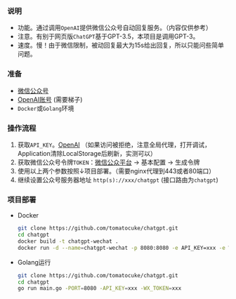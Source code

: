 ### 说明
- 功能。通过调用`OpenAI`提供微信公众号自动回复服务。（内容仅供参考）
- 注意。有别于网页版`ChatGPT`基于GPT-3.5，本项目是调用GPT-3。
- 速度。慢！由于微信限制，被动回复最大为15s给出回复，所以只能问些简单问题。

### 准备
- [微信公众号](https://mp.weixin.qq.com/)
- [OpenAI账号](https://beta.openai.com) (需要梯子)
- `Docker`或`Golang`环境

### 操作流程
1. 获取`API_KEY`。[OpenAI](https://beta.openai.com/account/api-keys) （如果访问被拒绝，注意全局代理，打开调试，Application清除LocalStorage后刷新，实测可以）
2. 获取微信公众号令牌`TOKEN`：[微信公众平台](https://mp.weixin.qq.com/) -> 基本配置 -> 生成令牌 
3. 使用以上两个参数按照↓项目部署。（需要nginx代理到443或者80端口）
4. 继续设置公众号服务器地址 `http(s)://xxx/chatgpt` (接口路由为`chatgpt`)


### 项目部署
- Docker 
  ```bash
  git clone https://github.com/tomatocuke/chatgpt.git
  cd chatgpt
  docker build -t chatgpt-wechat .
  docker run -d --name=chatgpt-wechat -p 8080:8080 -e API_KEY=xxx -e WX_TOKEN=xxx chatgpt-wechat
  ```
- Golang运行
  ```bash 
  git clone https://github.com/tomatocuke/chatgpt.git
  cd chatgpt
  go run main.go -PORT=8080 -API_KEY=xxx -WX_TOKEN=xxx 
  ```


